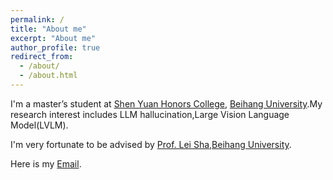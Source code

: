 ```yaml
---
permalink: /
title: "About me"
excerpt: "About me"
author_profile: true
redirect_from: 
  - /about/
  - /about.html
---
```


I'm a master’s student at [Shen Yuan Honors College](https://hc.buaa.edu.cn/), [Beihang University](https://www.buaa.edu.cn/).My research interest includes LLM hallucination,Large Vision Language Model(LVLM).

I'm very fortunate to be advised by [Prof. Lei Sha](https://shalei120.github.io/),[Beihang University](https://www.buaa.edu.cn/).

Here is my [Email](mailto:20377383@buaa.edu.cn).
